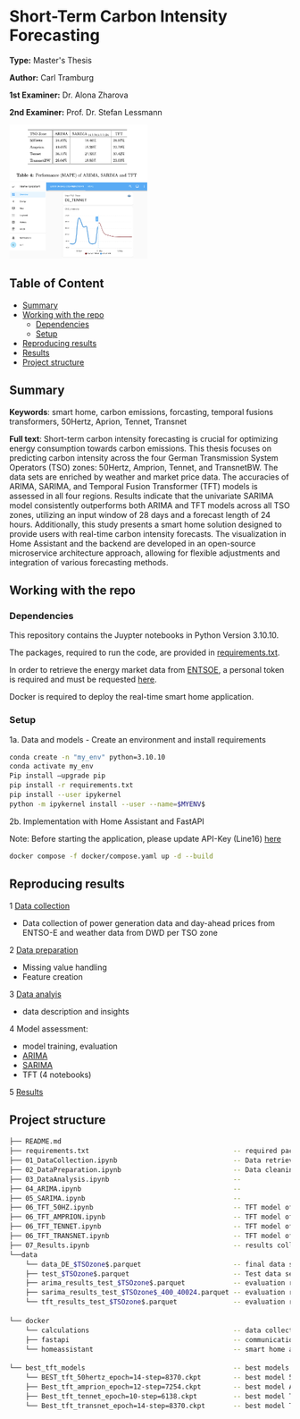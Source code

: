 # Short-Term Carbon Intensity Forecasting

**Type:** Master's Thesis 

**Author:** Carl Tramburg




**1st Examiner:** Dr. Alona Zharova

**2nd Examiner:** Prof. Dr. Stefan Lessmann 

<!--- This is an HTML comment in Markdown
![results](/Tennet_HomeAssistant.png)
<img src="/Tennet_HomeAssistant.png" width="50%">
-->
<p>
  <img src="/results.png" width="49%" style="margin-right: 2%;">
  <img src="/Tennet_HomeAssistant.png" width="49%">
</p>


## Table of Content

- [Summary](#summary)
- [Working with the repo](#Working-with-the-repo)
    - [Dependencies](#Dependencies)
    - [Setup](#Setup)
- [Reproducing results](#Reproducing-results)
- [Results](#Results)
- [Project structure](-Project-structure)

## Summary

**Keywords**: smart home, carbon emissions, forcasting, temporal fusions transformers, 50Hertz, Aprion, Tennet, Transnet 

**Full text**: 
Short-term carbon intensity forecasting is crucial for optimizing energy consumption towards carbon emissions. This thesis focuses on predicting carbon intensity across the four German Transmission System Operators (TSO) zones: 50Hertz, Amprion, Tennet, and TransnetBW. The data sets are enriched by weather and market price data. The accuracies of ARIMA, SARIMA, and Temporal Fusion Transformer (TFT) models is assessed in all four regions. Results indicate that the univariate SARIMA model consistently outperforms both ARIMA and TFT models across all TSO zones, utilizing an input window of 28 days and a forecast length of 24 hours.
Additionally, this study presents a smart home solution designed to provide users with real-time carbon intensity forecasts. The visualization in Home Assistant and the backend are developed in an open-source microservice architecture approach, allowing for flexible adjustments and integration of various forecasting methods.

## Working with the repo

### Dependencies

This repository contains the Juypter notebooks in Python Version 3.10.10. 

The packages, required to run the code, are provided in [requirements.txt](requirements.txt).

In order to retrieve the energy market data from [ENTSOE](https://transparency.entsoe.eu/), a personal token is required and must be requested [here](https://transparency.entsoe.eu/content/static_content/Static%20content/web%20api/Guide.html#_authentication_and_authorisation).

Docker is required to deploy the real-time smart home application.

### Setup

1a. Data and models - Create an environment and install requirements
```bash
conda create -n "my_env" python=3.10.10
conda activate my_env
Pip install —upgrade pip
pip install -r requirements.txt
pip install --user ipykernel
python -m ipykernel install --user --name=$MYENV$

```

2b. Implementation with Home Assistant and FastAPI

Note: Before starting the application, please update API-Key (Line16) [here](/docker/calculations/src/last28days_crawler.py)

```bash
docker compose -f docker/compose.yaml up -d --build
```

## Reproducing results

1 [Data collection](01_DataCollection.ipynb)
 - Data collection of power generation data and day-ahead prices from ENTSO-E and weather data from DWD per TSO zone

2 [Data preparation](02_DataPreparation.ipynb)
- Missing value handling
- Feature creation

3 [Data analyis](03_DataAnalysis.ipynb)
- data description and insights

4 Model assessment:
- model training, evaluation
- [ARIMA](04_ARIMA.ipynb)
- [SARIMA](05_SARIMA.ipynb)
- TFT (4 notebooks)

5 [Results](07_Results.ipynb)


## Project structure


```bash
├── README.md
├── requirements.txt                                    -- required packages
├── 01_DataCollection.ipynb                             -- Data retrieval
├── 02_DataPreparation.ipynb                            -- Data cleaning, NA handling     
├── 03_DataAnalysis.ipynb                               --      
├── 04_ARIMA.ipynb                                      --  
├── 05_SARIMA.ipynb                                     --  
├── 06_TFT_50HZ.ipynb                                   -- TFT model of 50Hertz
├── 06_TFT_AMPRION.ipynb                                -- TFT model of Amprion    
├── 06_TFT_TENNET.ipynb                                 -- TFT model of Tennet
├── 06_TFT_TRANSNET.ipynb                               -- TFT model of TransnetBW
├── 07_Results.ipynb                                    -- results collection and calculation
└──data
    └── data_DE_$TSOzone$.parquet                       -- final data set of each zone
    ├── test_$TSOzone$.parquet                          -- Test data set for each zone
    ├── arima_results_test_$TSOzone$.parquet            -- evaluation result ARIMA
    ├── sarima_results_test_$TSOzone$_400_40024.parquet -- evaluation result SARIMA
    └── tft_results_test_$TSOzone$.parquet              -- evaluation result TFT

└── docker
    └── calculations                                    -- data collection and forecast
    ├── fastapi                                         -- communication
    └── homeassistant                                   -- smart home and visualization

└── best_tft_models                                     -- best models from TFT training
    └── BEST_tft_50hertz_epoch=14-step=8370.ckpt        -- best model 50Hertz
    ├── Best_tft_amprion_epoch=12-step=7254.ckpt        -- best model Amprion
    ├── Best_tft_tennet_epoch=10-step=6138.ckpt         -- best model Tennet
    └── Best_tft_transnet_epoch=14-step=8370.ckpt       -- best model TransnetBW      
```

